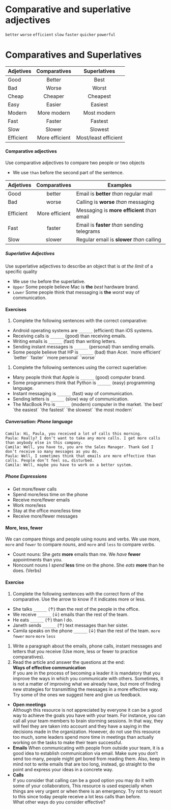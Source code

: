 # Comparative and superlative adjectives
`better` `worse` `efficient` `slow` `faster` `quicker` `powerful`

# Comparatives and Superlatives
|Adjetives|Comparatives|Superlatives|
|-|:-:|:-:|
|Good|Better|Best|
|Bad|Worse|Worst|
|Cheap|Cheaper|Cheapest|
|Easy |Easier|Easiest|
|Modern|More modern|Most modern|
|Fast|Faster|Fastest|
|Slow|Slower|Slowest|
|Efficient|More efficient|Most/least efficient|

#### Comparative adjectives
Use comparative adjectives to compare two people or two objects

- We use `than` before the second part of the sentence.

|Adjetives|Comparatives|Examples|
|-|:-:|-|
|Good | better | Email is **better** _than_ regular mail|
|Bad | worse | Calling is **worse** _than_ messaging|
|Efficient | More efficient | Messaging is **more efficient** _than_ email|
|Fast | faster | Email is **faster** _than_ sending telegrams|
|Slow | slower | Regular email is **slower** _than_ calling|

##### Superlative Adjectives
Use superlative adjectives to describe an object that is _at the limit_ of a specific quality
- We use `the` before the superlative.
- `Upper` Some people believe Mac is **the** _best_ hardware brand.
- `Lower` Some people think that messaging is **the** _worst_ way of communication.

#### Exercises
1. Complete the following sentences with the correct comparative:
  - Android operating systems are `______` (efficient) than iOS systems.
  - Receiving calls is `______` (good) than receiving emails.
  - Writing emails is `______` (fast) than writing letters.
  - Sending instant messages is `______` (personal) than sending emails.
  - Some people believe that HP is `______` (bad) than Acer.
  ´more efficient´ ´better´ ´faster´ ´more personal´ ´worse´
1. Complete the following sentences using the correct superlative:
  - Many people think that Apple is `______` (good) computer brand.
  - Some programmers think that Python is `______` (easy) programming language.
  - Instant messaging is `______` (fast) way of communication.
  - Sending letters is `______` (slow) way of communication.
  - The MacBook Pro is `______` (modern) computer in the market.
  ´the best´ ´the easiest´ ´the fastest´ ´the slowest´ ´the most modern´

##### Conversation: Phone language
    Camila: Hi, Paula, you received a lot of calls this morning.
    Paula: Really? I don’t want to take any more calls. I get more calls than anybody else in this company.
    Camila: Well, you have to, you are the Sales Manager. Thank God I don’t receive so many messages as you do.
    Paula: Well, I sometimes think that emails are more effective than calls. People don’t feel so… disturbed.
    Camila: Well, maybe you have to work on a better system.

##### Phone Expressions
- Get more/fewer calls
- Spend more/less time on the phone
- Receive more/fewer emails
- Work more/less
- Stay at the office more/less time
- Receive more/fewer messages

#### More, less, fewer
We can compare things and people using nouns and verbs.
We use more, `more` and `fewer` to compare _nouns_, and `more` and `less` to compare _verbs_.

- Count nouns:
    She _gets_ **more** emails than me.
    We _have_ **fewer** appointments than you.
- Noncount nouns
    I _spend_ **less** time on the phone.
    She _eats_ **more** than he does. (Verbs)

#### Exercise
1. Complete the following sentences with the correct form of the comparative.
Use the arrow to know if it indicates more or less.
  - She talks `______` (↑) than the rest of the people in the office.
  - We receive `______` (↓) emails than the rest of the team.
  - He eats `______` (↑) than I do.
  - Janeth sends `______` (↑) text messages than her sister.
  - Camila speaks on the phone `______` (↓) than the rest of the team.
  `more` `fewer` `more` `more` `less`
1. Write a paragraph about the emails, phone calls, instant messages and letters that you receive (Use more, less or fewer to practice comparatives).
1. Read the article and answer the questions at the end:  
  **Ways of effective communication**  
  If you are in the process of becoming a leader it is mandatory that you improve the ways in which you communicate with others. Sometimes, it is not a matter of improving what we already have, but more of finding new strategies for transmitting the messages in a more effective way. Try some of the ones we suggest here and give us feedback.
  - **Open meetings**  
  Although this resource is not appreciated by everyone it can be a good way to achieve the goals you have with your team. For instance, you can call all your team members to brain storming sessions. In that way, they will feel they are taken into account and they have a saying in the decisions made in the organization. However, do not use this resource too much, some leaders spend more time in meetings than actually working on the tasks to make their team successful.
  - **Emails**
  When communicating with people from outside your team, it is a good idea to establish communication via email. Make sure you don’t send too many, people might get bored from reading them. Also, keep in mind not to write emails that are too long, instead, go straight to the point and express your ideas in a concrete way.
  - **Calls**  
  If you consider that calling can be a good option you may do it with some of your collaborators, This resource is used especially when things are very urgent or when there is an emergency. Try not to resort to this since today people receive a lot less calls than before.  
  What other ways do you consider effective?
